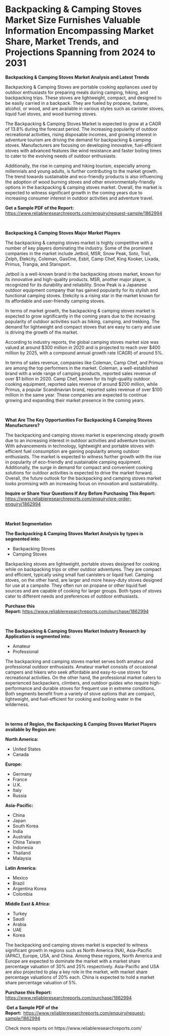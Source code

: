 <p><h1>Backpacking & Camping Stoves Market Size Furnishes Valuable Information Encompassing Market Share, Market Trends, and Projections Spanning from 2024 to 2031</h1></p><p><strong>Backpacking & Camping Stoves Market Analysis and Latest Trends</strong></p>
<p><p>Backpacking & Camping Stoves are portable cooking appliances used by outdoor enthusiasts for preparing meals during camping, hiking, and backpacking trips. These stoves are lightweight, compact, and designed to be easily carried in a backpack. They are fueled by propane, butane, alcohol, or wood, and are available in various styles such as canister stoves, liquid fuel stoves, and wood burning stoves.</p><p>The Backpacking & Camping Stoves Market is expected to grow at a CAGR of 13.8% during the forecast period. The increasing popularity of outdoor recreational activities, rising disposable incomes, and growing interest in adventure tourism are driving the demand for backpacking & camping stoves. Manufacturers are focusing on developing innovative, fuel-efficient stoves with advanced features like wind resistance and faster boiling times to cater to the evolving needs of outdoor enthusiasts.</p><p>Additionally, the rise in camping and hiking tourism, especially among millennials and young adults, is further contributing to the market growth. The trend towards sustainable and eco-friendly products is also influencing the adoption of wood burning stoves and other environmentally-friendly options in the backpacking & camping stoves market. Overall, the market is expected to witness significant growth in the coming years due to increasing consumer interest in outdoor activities and adventure travel.</p></p>
<p><strong>Get a Sample PDF of the Report:&nbsp;</strong> <a href="https://www.reliableresearchreports.com/enquiry/request-sample/1862994">https://www.reliableresearchreports.com/enquiry/request-sample/1862994</a></p>
<p>&nbsp;</p>
<p><strong>Backpacking & Camping Stoves Major Market Players</strong></p>
<p><p>The backpacking & camping stoves market is highly competitive with a number of key players dominating the industry. Some of the prominent companies in the market include Jetboil, MSR, Snow Peak, Soto, Trail, Zelph, Etekcity, Coleman, GasOne, Esbit, Camp Chef, King Kooker, Lixada, Primus, Trangia, and Stansport.</p><p>Jetboil is a well-known brand in the backpacking stoves market, known for its innovative and high-quality products. MSR, another major player, is recognized for its durability and reliability. Snow Peak is a Japanese outdoor equipment company that has gained popularity for its stylish and functional camping stoves. Etekcity is a rising star in the market known for its affordable and user-friendly camping stoves.</p><p>In terms of market growth, the backpacking & camping stoves market is expected to grow significantly in the coming years due to the increasing popularity of outdoor activities such as hiking, camping, and trekking. The demand for lightweight and compact stoves that are easy to carry and use is driving the growth of the market.</p><p>According to industry reports, the global camping stoves market size was valued at around $300 million in 2020 and is projected to reach over $400 million by 2025, with a compound annual growth rate (CAGR) of around 5%.</p><p>In terms of sales revenue, companies like Coleman, Camp Chef, and Primus are among the top performers in the market. Coleman, a well-established brand with a wide range of camping products, reported sales revenue of over $1 billion in 2020. Camp Chef, known for its high-quality outdoor cooking equipment, reported sales revenue of around $200 million, while Primus, a popular Scandinavian brand, reported sales revenue of over $100 million in the same year. These companies are expected to continue growing and expanding their market presence in the coming years.</p></p>
<p>&nbsp;</p>
<p><strong>What Are The Key Opportunities For Backpacking & Camping Stoves Manufacturers?</strong></p>
<p><p>The backpacking and camping stoves market is experiencing steady growth due to an increasing interest in outdoor activities and adventure tourism. With advancements in technology, lightweight and portable stoves with efficient fuel consumption are gaining popularity among outdoor enthusiasts. The market is expected to witness further growth with the rise in popularity of eco-friendly and sustainable camping equipment. Additionally, the surge in demand for compact and convenient cooking solutions for outdoor activities is expected to drive the market forward. Overall, the future outlook for the backpacking and camping stoves market looks promising with an increasing focus on innovation and sustainability.</p></p>
<p><strong>Inquire or Share Your Questions If Any Before Purchasing This Report:</strong> <a href="https://www.reliableresearchreports.com/enquiry/pre-order-enquiry/1862994">https://www.reliableresearchreports.com/enquiry/pre-order-enquiry/1862994</a></p>
<p>&nbsp;</p>
<p><strong>Market Segmentation</strong></p>
<p><strong>The Backpacking & Camping Stoves Market Analysis by types is segmented into:</strong></p>
<p><ul><li>Backpacking Stoves</li><li>Camping Stoves</li></ul></p>
<p><p>Backpacking stoves are lightweight, portable stoves designed for cooking while on backpacking trips or other outdoor adventures. They are compact and efficient, typically using small fuel canisters or liquid fuel. Camping stoves, on the other hand, are larger and more heavy-duty stoves designed for use at a campsite. They often run on propane or other liquid fuel sources and are capable of cooking for larger groups. Both types of stoves cater to different needs and preferences of outdoor enthusiasts.</p></p>
<p><strong>Purchase this Report:&nbsp;</strong><a href="https://www.reliableresearchreports.com/purchase/1862994">https://www.reliableresearchreports.com/purchase/1862994</a></p>
<p>&nbsp;</p>
<p><strong>The Backpacking & Camping Stoves Market Industry Research by Application is segmented into:</strong></p>
<p><ul><li>Amateur</li><li>Professional</li></ul></p>
<p><p>The backpacking and camping stoves market serves both amateur and professional outdoor enthusiasts. Amateur market consists of occasional campers and hikers who seek affordable and easy-to-use stoves for recreational activities. On the other hand, the professional market caters to experienced backpackers, climbers, and outdoor guides who require high-performance and durable stoves for frequent use in extreme conditions. Both segments benefit from a variety of stove options that are compact, lightweight, and fuel-efficient for cooking and boiling water in the wilderness.</p></p>
<p>&nbsp;</p>
<p><strong>In terms of Region, the Backpacking & Camping Stoves Market Players available by Region are:</strong></p>
<p>
    <p> <strong> North America: </strong>
        <ul>
            <li>United States</li>
            <li>Canada</li>
        </ul>
        </p> 
    <p> <strong> Europe: </strong>
        <ul>
            <li>Germany</li>
            <li>France</li>
            <li>U.K.</li>
            <li>Italy</li>
            <li>Russia</li>
        </ul>
        </p> 
    <p> <strong> Asia-Pacific: </strong>
        <ul>
            <li>China</li>
            <li>Japan</li>
            <li>South Korea</li>
            <li>India</li>
            <li>Australia</li>
            <li>China Taiwan</li>
            <li>Indonesia</li>
            <li>Thailand</li>
            <li>Malaysia</li>
        </ul>
        </p> 
    <p> <strong> Latin America: </strong>
        <ul>
            <li>Mexico</li>
            <li>Brazil</li>
            <li>Argentina Korea</li>
            <li>Colombia</li>
        </ul>
        </p> 
    <p> <strong> Middle East & Africa: </strong>
        <ul>
            <li>Turkey</li>
            <li>Saudi</li>
            <li>Arabia</li>
            <li>UAE</li>
            <li>Korea</li>
        </ul>
    </p>
    </p>
<p><p>The backpacking and camping stoves market is expected to witness significant growth in regions such as North America (NA), Asia-Pacific (APAC), Europe, USA, and China. Among these regions, North America and Europe are expected to dominate the market with a market share percentage valuation of 30% and 25% respectively. Asia-Pacific and USA are also projected to play a key role in the market, with market share percentage valuations of 20% each. China is expected to hold a market share percentage valuation of 5%.</p></p>
<p><strong>Purchase this Report: </strong><a href="https://www.reliableresearchreports.com/purchase/1862994">https://www.reliableresearchreports.com/purchase/1862994</a></p>
<p>&nbsp;<strong>Get a Sample PDF of the Report:&nbsp;&nbsp;</strong><a href="https://www.reliableresearchreports.com/enquiry/request-sample/1862994">https://www.reliableresearchreports.com/enquiry/request-sample/1862994</a></p>
<p><strong></strong></p>
<p>Check more reports on https://www.reliableresearchreports.com/</p>